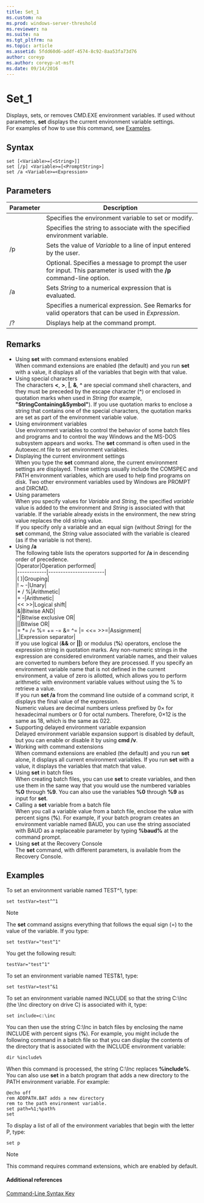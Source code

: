 ```yaml
---
title: Set_1
ms.custom: na
ms.prod: windows-server-threshold
ms.reviewer: na
ms.suite: na
ms.tgt_pltfrm: na
ms.topic: article
ms.assetid: 5fdd60d6-addf-4574-8c92-8aa53fa73d76
author: coreyp
ms.author: coreyp-at-msft
ms.date: 09/14/2016
---
```

# Set_1
Displays, sets, or removes CMD.EXE environment variables. If used without parameters, **set** displays the current environment variable settings.  
For examples of how to use this command, see [Examples](#BKMK_examples).  
## Syntax  
```  
set [<Variable>=[<String>]]  
set [/p] <Variable>=[<PromptString>]  
set /a <Variable>=<Expression>  
```  
## Parameters  
|Parameter|Description|  
|-------------|---------------|  
|<Variable>|Specifies the environment variable to set or modify.|  
|<String>|Specifies the string to associate with the specified environment variable.|  
|/p|Sets the value of *Variable* to a line of input entered by the user.|  
|<PromptString>|Optional. Specifies a message to prompt the user for input. This parameter is used with the **/p** command-line option.|  
|/a|Sets *String* to a numerical expression that is evaluated.|  
|<Expression>|Specifies a numerical expression. See Remarks for valid operators that can be used in *Expression*.|  
|/?|Displays help at the command prompt.|  
## Remarks  
-   Using **set** with command extensions enabled  
    When command extensions are enabled (the default) and you run **set** with a value, it displays all of the variables that begin with that value.  
-   Using special characters  
    The characters **<**, **>**, **|**, **&**, **^** are special command shell characters, and they must be preceded by the escape character (**^**) or enclosed in quotation marks when used in *String* (for example, **"StringContaining&Symbol"**). If you use quotation marks to enclose a string that contains one of the special characters, the quotation marks are set as part of the environment variable value.  
-   Using environment variables  
    Use environment variables to control the behavior of some batch files and programs and to control the way Windows and the MS-DOS subsystem appears and works. The **set** command is often used in the Autoexec.nt file to set environment variables.  
-   Displaying the current environment settings  
    When you type the **set** command alone, the current environment settings are displayed. These settings usually include the COMSPEC and PATH environment variables, which are used to help find programs on disk. Two other environment variables used by Windows are PROMPT and DIRCMD.  
-   Using parameters  
    When you specify values for *Variable* and *String*, the specified *variable* value is added to the environment and *String* is associated with that variable. If the variable already exists in the environment, the new string value replaces the old string value.  
    If you specify only a variable and an equal sign (without *String*) for the **set** command, the *String* value associated with the variable is cleared (as if the variable is not there).  
-   Using **/a**  
    The following table lists the operators supported for **/a** in descending order of precedence.  
    |Operator|Operation performed|  
    |------------|-----------------------|  
    |( )|Grouping|  
    |! ~ -|Unary|  
    |* / %|Arithmetic|  
    |+ -|Arithmetic|  
    |<< >>|Logical shift|  
    |&|Bitwise AND|  
    |^|Bitwise exclusive OR|  
    |&#124;|Bitwise OR|  
    |= *= /= %= += -= &= ^= &#124;= <<= >>=|Assignment|  
    |,|Expression separator|  
    If you use logical (**&&** or **||**) or modulus (**%**) operators, enclose the expression string in quotation marks. Any non-numeric strings in the expression are considered environment variable names, and their values are converted to numbers before they are processed. If you specify an environment variable name that is not defined in the current environment, a value of zero is allotted, which allows you to perform arithmetic with environment variable values without using the % to retrieve a value.  
    If you run **set /a** from the command line outside of a command script, it displays the final value of the expression.  
    Numeric values are decimal numbers unless prefixed by 0× for hexadecimal numbers or 0 for octal numbers. Therefore, 0×12 is the same as 18, which is the same as 022.  
-   Supporting delayed environment variable expansion  
    Delayed environment variable expansion support is disabled by default, but you can enable or disable it by using **cmd /v**.  
-   Working with command extensions  
    When command extensions are enabled (the default) and you run **set** alone, it displays all current environment variables. If you run **set** with a value, it displays the variables that match that value.  
-   Using **set** in batch files  
    When creating batch files, you can use **set** to create variables, and then use them in the same way that you would use the numbered variables **%0** through **%9**. You can also use the variables **%0** through **%9** as input for **set**.  
-   Calling a **set** variable from a batch file  
    When you call a variable value from a batch file, enclose the value with percent signs (**%**). For example, if your batch program creates an environment variable named BAUD, you can use the string associated with BAUD as a replaceable parameter by typing **%baud%** at the command prompt.  
-   Using **set** at the Recovery Console  
    The **set** command, with different parameters, is available from the Recovery Console.  
## <a name="BKMK_examples"></a>Examples  
To set an environment variable named TEST^1, type:  
```  
set testVar=test^^1  
```  
> [!NOTE]  
> The **set** command assigns everything that follows the equal sign (=) to the value of the variable. If you type:  
```  
set testVar="test^1"  
```  
You get the following result:  
```  
testVar="test^1"  
```  
To set an environment variable named TEST&1, type:  
```  
set testVar=test^&1  
```  
To set an environment variable named INCLUDE so that the string C:\Inc (the \Inc directory on drive C) is associated with it, type:  
```  
set include=c:\inc  
```  
You can then use the string C:\Inc in batch files by enclosing the name INCLUDE with percent signs (**%**). For example, you might include the following command in a batch file so that you can display the contents of the directory that is associated with the INCLUDE environment variable:  
```  
dir %include%  
```  
When this command is processed, the string C:\Inc replaces **%include%**.  
You can also use **set** in a batch program that adds a new directory to the PATH environment variable. For example:  
```  
@echo off  
rem ADDPATH.BAT adds a new directory  
rem to the path environment variable.  
set path=%1;%path%  
set  
```  
To display a list of all of the environment variables that begin with the letter P, type:  
```  
set p   
```  
> [!NOTE]  
> This command requires command extensions, which are enabled by default.  
#### Additional references  
[Command-Line Syntax Key](Command-Line-Syntax-Key.md)  
